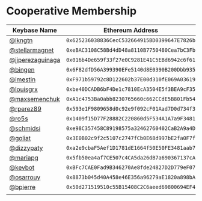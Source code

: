 # Cooperative Membership
| Keybase Name | Ethereum Address |
|----------|:-------------:|
| <a target="_blank" href="https://keybase.io/lkngtn">@lkngtn</a> |  `0x625236038836CecC532664915BD0399647E7826b` |
| <a target="_blank" href="https://keybase.io/stellarmagnet">@stellarmagnet</a> | `0xeBAC3108C58Bd4dD48a8110B7750480Cea7bC3Fb`  |
| <a target="_blank" href="https://keybase.io/jjperezaguinaga">@jjperezaguinaga</a> | `0x016b4De659f33f27e0C9281E41C5EBd6942c6f61` |
| <a target="_blank" href="https://keybase.io/bingen">@bingen</a> | `0x6F82dfD56A399390EFe5140d8E0390B200Dbb935` |
| <a target="_blank" href="https://keybase.io/imestin">@imestin</a>  | `0xF971b59792c8D122602b37E00d310fE069A03619` |
| <a target="_blank" href="https://keybase.io/louisgrx">@louisgrx</a> | `0xbe40DCADB6bF4De1c7810EcA3504E5f3BEA9cF35` |
| <a target="_blank" href="https://keybase.io/maxsemenchuk">@maxsemenchuk</a> | `0xA1c4753Ba0abb8230765660c662CCdE5B801Fb54` |
| <a target="_blank" href="https://keybase.io/rperez89">@rperez89</a>  | `0x593e1F9809658d0c92e9f092cF01Aad7D0d734f3` |
| <a target="_blank" href="https://keybase.io/ro5s">@ro5s</a> | `0x1409f15D77F28882C220860d5F534A1A7a9F3481` |
| <a target="_blank" href="https://keybase.io/schmidsi">@schmidsi</a> | `0xe98C357458C89198575a32462760402CaB2A9a4D` |
| <a target="_blank" href="https://keybase.io/goliat">@goliat</a> | `0x3E0B02c9f2c5107c2747fCb0E68d997bE2fa0F7f` |
| <a target="_blank" href="https://keybase.io/dizzypaty">@dizzypaty</a> | `0xa2e9cbaF5Aef1D1781dE1664f50E50FE3481aab7` |
| <a target="_blank" href="https://keybase.io/mariapg">@mariapg</a> | `0x5fb50ea4af7CE507c4CA5da26dB7a690367137cA` |
| <a target="_blank" href="https://keybase.io/kevbot">@kevbot</a> | `0xBFc7CAE0Fad9B346270Ae8fde24827D2D779eF07` |
| <a target="_blank" href="https://keybase.io/osarrouy">@osarrouy</a> | `0x8873b045d40A458e46E356a96279aE1820a898bA` |
| <a target="_blank" href="https://keybase.io/bpierre">@bpierre</a> | `0x50d271519510c55B15408C2C6aeed69800694EF4` |
| | |
